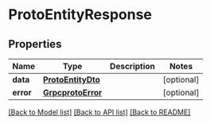 # ProtoEntityResponse


## Properties
Name | Type | Description | Notes
------------ | ------------- | ------------- | -------------
**data** | [**ProtoEntityDto**](ProtoEntityDto.md) |  | [optional] 
**error** | [**GrpcprotoError**](GrpcprotoError.md) |  | [optional] 

[[Back to Model list]](../README.md#documentation-for-models) [[Back to API list]](../README.md#documentation-for-api-endpoints) [[Back to README]](../README.md)


